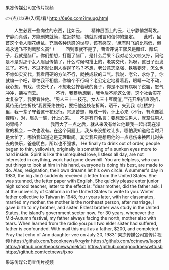 
果冻传媒公司宣传片视频




👉/点/此/进/入/观/看/ http://6e6s.com?lmuug.html




　　人生必要一些向往的东西，比如云。　　精神层面上的云，让宁静悄然萌发。宁静而真诚，方能删繁就简，拉近梦想，铸就对诺言和信仰的坚定。　　此时，回首这个令人眼花缭乱、充满各种诱惑的世界，该有感叹，“鹰有时飞的比鸡低，但鸡永远飞不到鹰那么高”！
　　回到家就不是了，曹雪芹说王熙风是醋缸、醋坛子，我就是醋厂。你们想想，打翻了醋厂，是什么后果？我对老公又咬又拧，问他是不是对那个女人眉目传情了，什么时候勾搭上的，老实交代，妈呀，这日子没发过了。不行，不过不就让别人得逞了吗？不想，老公意志坚强、铁嘴钢牙，怎么也不肯如实交代。我看用硬的方法不行，就换成软的口气。我说，老公，求你了，你就编一个吧，哪怕我不相信，你编个不行吗？老公定定地看着我，眼睛一动不动，我心想，有戏，快交代了。不想老公拧着我的鼻子，你是不是有病啊？说罢，怒气冲冲，拂袖而去。　　　　不行，我蓦地想到，我今后不能这么傻，这个社会实在太复杂了，我要看住他。“男人三十一枝花，女人三十豆腐渣。”“花开堪折直须折，莫待无花空折枝”我要笼络住他，要把他这枝花折断，晒干，夹到我《红楼梦》里，我一辈子守着这干花也行。冥思苦想，眼珠一转，计上心来（不行，有点像狐狸精），对，眉头一皱，计上心来。　　不是有句名言：要想笼住男人，就笼住男人的胃吗？　　　　
　　我再大了一点之后，就从来没有给过他跟我一起出现在澡堂的机会，一次也没有。在这个问题上，我从来没想过让步，哪怕我知道他当时只是太忙了，哪怕我知道这是无理取闹。其实我只是想用他的一点悲伤来换回儿时失去的快乐，爸爸明白，所以也不强求。
He finally to drink out of order, people began to thin, yellowish, originally is something of a sunken eyes more to hard inside.
Spirit is like the unrequited love, listless all day, are not interested in anything, work had gone downhill.
You are helpless, who can put things to look at him in his hand, everyone is doing his best, are made to do.
Alas, resignation, their own dreams let his own circle.
A summer's day in 1983, the big JinZi suddenly received a letter from the United States.
She was stunned, the letter paper with English.
She quickly please enter junior high school teacher, letter to the effect is: "dear mother, did the father ask, I at the university of California in the United States to write to you.
Winter father collective to Taiwan in 1948, four years later, with her classmates, married my mother, the mother is the northeast person, after marriage, I gave birth to my brother, and sister.
Eldest brother was study in the United States, the island's government sector now.
For 30 years, whenever the Mid-Autumn festival, my father always facing the north, mother also with tears.
When learned from the radio you pull two elder sister had suffered, father is confounded.
With mail this mail as a father, $200, and completed.
Pray that echo of Ann daughter vee on July 20, 1983"
果冻传媒公司宣传片视频 https://github.com/beooknews/krqykr
https://github.com/cctnews/luopd
https://github.com/beooknews/mekfxh
https://github.com/goodraes/wttusb
https://github.com/cctnews/jxno





果冻传媒公司宣传片视频
